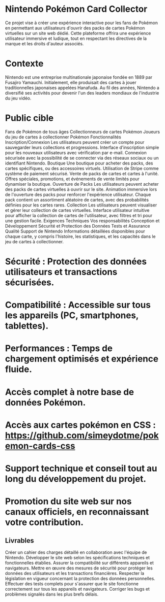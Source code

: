 # Nintendo Pokémon Card Collector
Ce projet vise à créer une expérience interactive pour les fans de Pokémon en permettant aux utilisateurs d'ouvrir des packs de cartes Pokémon virtuelles sur un site web dédié. Cette plateforme offrira une expérience utilisateur immersive et ludique, tout en respectant les directives de la marque et les droits d'auteur associés.

# Contexte
Nintendo est une entreprise multinationale japonaise fondée en 1889 par Fusajiro Yamauchi. Initialement, elle produisait des cartes à jouer traditionnelles japonaises appelées Hanafuda. Au fil des années, Nintendo a diversifié ses activités pour devenir l'un des leaders mondiaux de l'industrie du jeu vidéo.

# Public cible
Fans de Pokémon de tous âges
Collectionneurs de cartes Pokémon
Joueurs du jeu de cartes à collectionner Pokémon
Fonctionnalités
Inscription/Connexion
Les utilisateurs peuvent créer un compte pour sauvegarder leurs collections et progressions.
Interface d'inscription simple pour les nouveaux utilisateurs avec vérification par e-mail.
Connexion sécurisée avec la possibilité de se connecter via des réseaux sociaux ou un identifiant Nintendo.
Boutique
Une boutique pour acheter des packs, des cartes spécifiques, ou des accessoires virtuels.
Utilisation de Stripe comme système de paiement sécurisé.
Vente de packs de cartes et cartes à l'unité.
Offres spéciales, promotions, et événements de vente limités pour dynamiser la boutique.
Ouverture de Packs
Les utilisateurs peuvent acheter des packs de cartes virtuelles à ouvrir sur le site.
Animation immersive lors de l'ouverture des packs pour renforcer l'expérience utilisateur.
Chaque pack contient un assortiment aléatoire de cartes, avec des probabilités définies pour les cartes rares.
Collection
Les utilisateurs peuvent visualiser et gérer leur collection de cartes virtuelles.
Interface utilisateur intuitive pour afficher la collection de cartes de l'utilisateur, avec filtres et tri pour une gestion facile.
Exigences Techniques
Vos responsabilités
Conception et Développement
Sécurité et Protection des Données
Tests et Assurance Qualité
Support de Nintendo
Informations détaillées disponibles pour chaque carte, y compris l'histoire, les statistiques, et les capacités dans le jeu de cartes à collectionner.
# Sécurité : Protection des données utilisateurs et transactions sécurisées.
# Compatibilité : Accessible sur tous les appareils (PC, smartphones, tablettes).
# Performances : Temps de chargement optimisés et expérience fluide.
# Accès complet à notre base de données Pokémon.
# Accès aux cartes pokémon en CSS : https://github.com/simeydotme/pokemon-cards-css
# Support technique et conseil tout au long du développement du projet.
# Promotion du site web sur nos canaux officiels, en reconnaissant votre contribution.
## Livrables
Créer un cahier des charges détaillé en collaboration avec l'équipe de Nintendo.
Développer le site web selon les spécifications techniques et fonctionnelles établies.
Assurer la compatibilité sur différents appareils et navigateurs.
Mettre en œuvre des mesures de sécurité pour protéger les données des utilisateurs et les transactions financières.
Respecter la législation en vigueur concernant la protection des données personnelles.
Effectuer des tests complets pour s'assurer que le site fonctionne correctement sur tous les appareils et navigateurs.
Corriger les bugs et problèmes signalés dans les plus brefs délais.